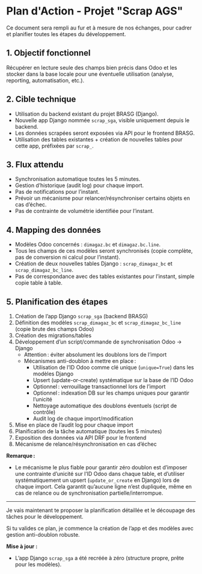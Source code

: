 # Plan d'Action - Projet "Scrap AGS"

Ce document sera rempli au fur et à mesure de nos échanges, pour cadrer et planifier toutes les étapes du développement.

## 1. Objectif fonctionnel
Récupérer en lecture seule des champs bien précis dans Odoo et les stocker dans la base locale pour une éventuelle utilisation (analyse, reporting, automatisation, etc.).

## 2. Cible technique
- Utilisation du backend existant du projet BRASG (Django).
- Nouvelle app Django nommée `scrap_sga`, visible uniquement depuis le backend.
- Les données scrapées seront exposées via API pour le frontend BRASG.
- Utilisation des tables existantes + création de nouvelles tables pour cette app, préfixées par `scrap_`.

## 3. Flux attendu
- Synchronisation automatique toutes les 5 minutes.
- Gestion d’historique (audit log) pour chaque import.
- Pas de notifications pour l’instant.
- Prévoir un mécanisme pour relancer/résynchroniser certains objets en cas d’échec.
- Pas de contrainte de volumétrie identifiée pour l’instant.

## 4. Mapping des données
- Modèles Odoo concernés : `dimagaz.bc` et `dimagaz.bc.line`.
- Tous les champs de ces modèles seront synchronisés (copie complète, pas de conversion ni calcul pour l’instant).
- Création de deux nouvelles tables Django : `scrap_dimagaz_bc` et `scrap_dimagaz_bc_line`.
- Pas de correspondance avec des tables existantes pour l’instant, simple copie table à table.

## 5. Planification des étapes
1. Création de l’app Django `scrap_sga` (backend BRASG)
2. Définition des modèles `scrap_dimagaz_bc` et `scrap_dimagaz_bc_line` (copie brute des champs Odoo)
3. Création des migrations/tables
4. Développement d’un script/commande de synchronisation Odoo → Django
   - Attention : éviter absolument les doublons lors de l’import
   - Mécanismes anti-doublon à mettre en place :
     - Utilisation de l’ID Odoo comme clé unique (`unique=True`) dans les modèles Django
     - Upsert (update-or-create) systématique sur la base de l’ID Odoo
     - Optionnel : verrouillage transactionnel lors de l’import
     - Optionnel : indexation DB sur les champs uniques pour garantir l’unicité
     - Nettoyage automatique des doublons éventuels (script de contrôle)
     - Audit log de chaque import/modification
5. Mise en place de l’audit log pour chaque import
6. Planification de la tâche automatique (toutes les 5 minutes)
7. Exposition des données via API DRF pour le frontend
8. Mécanisme de relance/résynchronisation en cas d’échec

**Remarque :**
- Le mécanisme le plus fiable pour garantir zéro doublon est d’imposer une contrainte d’unicité sur l’ID Odoo dans chaque table, et d’utiliser systématiquement un upsert (`update_or_create` en Django) lors de chaque import. Cela garantit qu’aucune ligne n’est dupliquée, même en cas de relance ou de synchronisation partielle/interrompue.

---

Je vais maintenant te proposer la planification détaillée et le découpage des tâches pour le développement.

Si tu valides ce plan, je commence la création de l’app et des modèles avec gestion anti-doublon robuste.

**Mise à jour :**
- L’app Django `scrap_sga` a été recréée à zéro (structure propre, prête pour les modèles).

